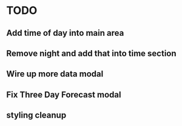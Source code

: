 # TODO

## Add time of day into main area

## Remove night and add that into time section

## Wire up more data modal

## Fix Three Day Forecast modal

## styling cleanup
